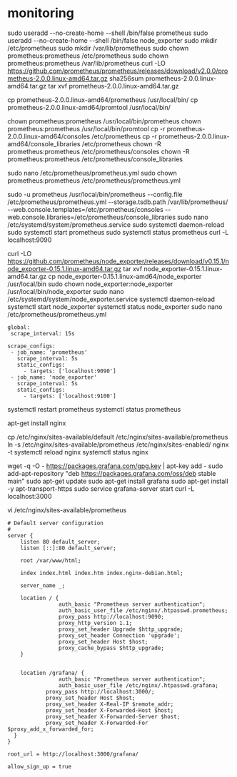 # monitoring
sudo useradd --no-create-home --shell /bin/false prometheus
sudo useradd --no-create-home --shell /bin/false node_exporter
sudo mkdir /etc/prometheus
 sudo mkdir /var/lib/prometheus
 sudo chown prometheus:prometheus /etc/prometheus
 sudo chown prometheus:prometheus /var/lib/prometheus
 curl -LO https://github.com/prometheus/prometheus/releases/download/v2.0.0/prometheus-2.0.0.linux-amd64.tar.gz
 sha256sum prometheus-2.0.0.linux-amd64.tar.gz
 tar xvf prometheus-2.0.0.linux-amd64.tar.gz
 
  cp prometheus-2.0.0.linux-amd64/prometheus /usr/local/bin/
 cp prometheus-2.0.0.linux-amd64/promtool /usr/local/bin/
 
  chown prometheus:prometheus /usr/local/bin/prometheus
 chown prometheus:prometheus /usr/local/bin/promtool
 cp -r prometheus-2.0.0.linux-amd64/consoles /etc/prometheus
 cp -r prometheus-2.0.0.linux-amd64/console_libraries /etc/prometheus
 chown -R prometheus:prometheus /etc/prometheus/consoles
 chown -R prometheus:prometheus /etc/prometheus/console_libraries
 
 sudo nano /etc/prometheus/prometheus.yml
 sudo chown prometheus:prometheus /etc/prometheus/prometheus.yml
 
 sudo -u prometheus /usr/local/bin/prometheus --config.file /etc/prometheus/prometheus.yml --storage.tsdb.path /var/lib/prometheus/ --web.console.templates=/etc/prometheus/consoles --web.console.libraries=/etc/prometheus/console_libraries
 sudo nano /etc/systemd/system/prometheus.service
 sudo systemctl daemon-reload
 sudo systemctl start prometheus
 sudo systemctl status prometheus
 curl -L localhost:9090

curl -LO https://github.com/prometheus/node_exporter/releases/download/v0.15.1/node_exporter-0.15.1.linux-amd64.tar.gz
 tar xvf node_exporter-0.15.1.linux-amd64.tar.gz
 cp node_exporter-0.15.1.linux-amd64/node_exporter /usr/local/bin
 sudo chown node_exporter:node_exporter /usr/local/bin/node_exporter
 sudo nano /etc/systemd/system/node_exporter.service
 systemctl daemon-reload
 systemctl start node_exporter
 systemctl status node_exporter
 sudo nano /etc/prometheus/prometheus.yml
 ```
global:
  scrape_interval: 15s

scrape_configs:
  - job_name: 'prometheus'
    scrape_interval: 5s
    static_configs:
      - targets: ['localhost:9090']
  - job_name: 'node_exporter'
    scrape_interval: 5s
    static_configs:
      - targets: ['localhost:9100']
```
 
 systemctl restart prometheus
 systemctl status prometheus

apt-get install nginx

cp /etc/nginx/sites-available/default /etc/nginx/sites-available/prometheus
ln -s /etc/nginx/sites-available/prometheus /etc/nginx/sites-enabled/
 nginx -t
 systemctl reload nginx
 systemctl status nginx
 
 
 wget -q -O - https://packages.grafana.com/gpg.key | apt-key add -
 sudo add-apt-repository "deb https://packages.grafana.com/oss/deb stable main"
 sudo apt-get update
 sudo apt-get install grafana
 sudo apt-get install -y apt-transport-https
 sudo service grafana-server start
 curl -L localhost:3000
 
 vi /etc/nginx/sites-available/prometheus

```
# Default server configuration
#
server {
	listen 80 default_server;
	listen [::]:80 default_server;

	root /var/www/html;

	index index.html index.htm index.nginx-debian.html;

	server_name _;

	location / {
		        auth_basic "Prometheus server authentication";
		        auth_basic_user_file /etc/nginx/.htpasswd.prometheus;
		        proxy_pass http://localhost:9090;
		        proxy_http_version 1.1;
		        proxy_set_header Upgrade $http_upgrade;
		        proxy_set_header Connection 'upgrade';
		        proxy_set_header Host $host;
		        proxy_cache_bypass $http_upgrade;
	}


  	location /grafana/ {
		        auth_basic "Prometheus server authentication";
		        auth_basic_user_file /etc/nginx/.htpasswd.grafana;
   			proxy_pass http://localhost:3000/;
			proxy_set_header Host $host;
   			proxy_set_header X-Real-IP $remote_addr;
   			proxy_set_header X-Forwarded-Host $host;
   			proxy_set_header X-Forwarded-Server $host;
   			proxy_set_header X-Forwarded-For $proxy_add_x_forwarded_for;
  }
}
```

```
root_url = http://localhost:3000/grafana/
```
```
allow_sign_up = true
```
